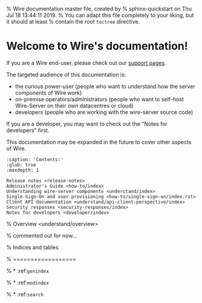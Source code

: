 % Wire documentation master file, created by
% sphinx-quickstart on Thu Jul 18 13:44:11 2019.
% You can adapt this file completely to your liking, but it should at least
% contain the root `toctree` directive.

# Welcome to Wire's documentation!

If you are a Wire end-user, please check out our [support pages](https://support.wire.com/).

The targeted audience of this documentation is:

- the curious power-user (people who want to understand how the server components of Wire work)
- on-premise operators/administrators (people who want to self-host Wire-Server on their own datacentres or cloud)
- developers (people who are working with the wire-server source code)

If you are a developer, you may want to check out the "Notes for developers" first.

This documentation may be expanded in the future to cover other aspects of Wire.

```{toctree}
:caption: 'Contents:'
:glob: true
:maxdepth: 1

Release notes <release-notes>
Administrator's Guide <how-to/index>
Understanding wire-server components <understand/index>
Single-Sign-On and user provisioning <how-to/single-sign-on/index.rst>
Client API documentation <understand/api-client-perspective/index>
Security responses <security-responses/index>
Notes for developers <developer/index>
```

% Overview <understand/overview>

% commented out for now...

% Indices and tables

% ==================

% * :ref:`genindex`

% * :ref:`modindex`

% * :ref:`search`
